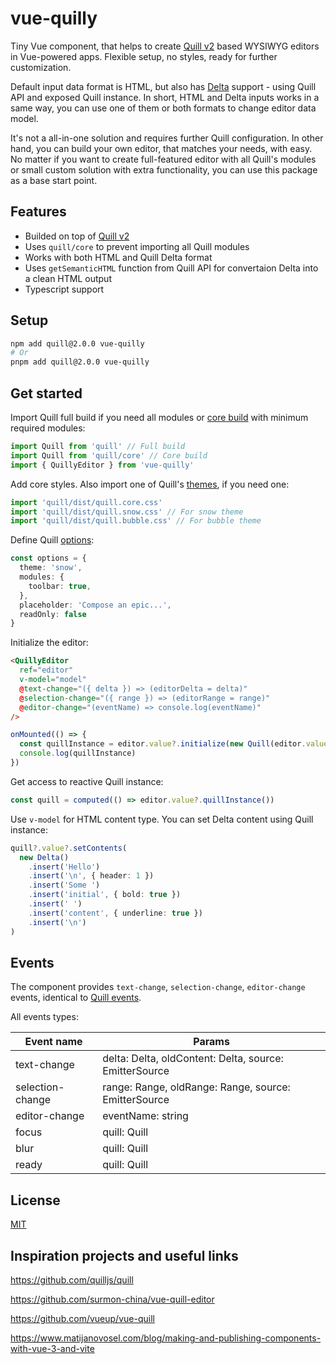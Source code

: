 # vue-quilly

Tiny Vue component, that helps to create [Quill v2](https://quilljs.com/) based WYSIWYG editors in Vue-powered apps.
Flexible setup, no styles, ready for further customization.

Default input data format is HTML, but also has [Delta](https://quilljs.com/docs/delta) support - using Quill API and exposed Quill instance.
In short, HTML and Delta inputs works in a same way, you can use one of them or both formats to change editor data model.

It's not a all-in-one solution and requires further Quill configuration.
In other hand, you can build your own editor, that matches your needs, with easy.
No matter if you want to create full-featured editor with all Quill's modules or small custom solution with extra functionality, you can use this package as a base start point.

## Features

- Builded on top of [Quill v2](https://github.com/quilljs/quill)
- Uses `quill/core` to prevent importing all Quill modules
- Works with both HTML and Quill Delta format
- Uses `getSemanticHTML` function from Quill API for convertaion Delta into a clean HTML output
- Typescript support

## Setup

```bash
npm add quill@2.0.0 vue-quilly
# Or
pnpm add quill@2.0.0 vue-quilly
```

## Get started

Import Quill full build if you need all modules or [core build](https://quilljs.com/docs/installation#core-build) with minimum required modules:

```ts
import Quill from 'quill' // Full build
import Quill from 'quill/core' // Core build
import { QuillyEditor } from 'vue-quilly'
```

Add core styles. Also import one of Quill's [themes](https://quilljs.com/docs/customization/themes#themes), if you need one:

```ts
import 'quill/dist/quill.core.css'
import 'quill/dist/quill.snow.css' // For snow theme
import 'quill/dist/quill.bubble.css' // For bubble theme
```

Define Quill [options](https://quilljs.com/docs/configuration#options):

```ts
const options = {
  theme: 'snow',
  modules: {
    toolbar: true,
  },
  placeholder: 'Compose an epic...',
  readOnly: false
}
```
Initialize the editor:

```html
<QuillyEditor
  ref="editor"
  v-model="model"
  @text-change="({ delta }) => (editorDelta = delta)"
  @selection-change="({ range }) => (editorRange = range)"
  @editor-change="(eventName) => console.log(eventName)"
/>
```
```ts
onMounted(() => {
  const quillInstance = editor.value?.initialize(new Quill(editor.value.container!, options))
  console.log(quillInstance)
})
```

Get access to reactive Quill instance:

```ts
const quill = computed(() => editor.value?.quillInstance())
```
Use `v-model` for HTML content type. You can set Delta content using Quill instance:

```ts
quill?.value?.setContents(
  new Delta()
    .insert('Hello')
    .insert('\n', { header: 1 })
    .insert('Some ')
    .insert('initial', { bold: true })
    .insert(' ')
    .insert('content', { underline: true })
    .insert('\n')
)
```

## Events

The component provides `text-change`, `selection-change`, `editor-change` events, identical to [Quill events](https://quilljs.com/docs/api#events).

All events types:

| Event name        | Params                                                  |
| ----------------- | ------------------------------------------------------- |
| text-change       | delta: Delta, oldContent: Delta, source: EmitterSource  |
| selection-change  | range: Range, oldRange: Range, source: EmitterSource    |
| editor-change     | eventName: string                                       |
| focus             | quill: Quill                                            |
| blur              | quill: Quill                                            |
| ready             | quill: Quill                                            |

## License

[MIT](https://choosealicense.com/licenses/mit/)

## Inspiration projects and useful links

https://github.com/quilljs/quill

https://github.com/surmon-china/vue-quill-editor

https://github.com/vueup/vue-quill

https://www.matijanovosel.com/blog/making-and-publishing-components-with-vue-3-and-vite
